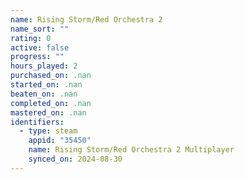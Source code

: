 ```yaml
---
name: Rising Storm/Red Orchestra 2
name_sort: ""
rating: 0
active: false
progress: ""
hours_played: 2
purchased_on: .nan
started_on: .nan
beaten_on: .nan
completed_on: .nan
mastered_on: .nan
identifiers:
  - type: steam
    appid: "35450"
    name: Rising Storm/Red Orchestra 2 Multiplayer
    synced_on: 2024-08-30
---
```

